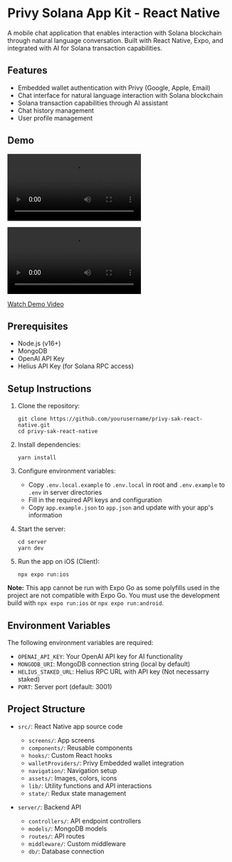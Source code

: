 # Privy Solana App Kit - React Native

A mobile chat application that enables interaction with Solana blockchain through natural language conversation. Built with React Native, Expo, and integrated with AI for Solana transaction capabilities.

## Features

- Embedded wallet authentication with Privy (Google, Apple, Email)
- Chat interface for natural language interaction with Solana blockchain
- Solana transaction capabilities through AI assistant
- Chat history management
- User profile management

## Demo

<!-- GitHub markdown approach -->
![Demo](https://github.com/bhu1tyagi/privy-sak-react-native/blob/main/assets/demo.mp4?raw=true)

<!-- HTML approach (works in GitHub) -->
<video src="https://github.com/bhu1tyagi/privy-sak-react-native/blob/main/assets/demo.mp4?raw=true" controls="controls" style="max-width: 730px;">
</video>

<!-- Direct link -->
[Watch Demo Video](https://github.com/bhu1tyagi/privy-sak-react-native/blob/main/assets/demo.mp4?raw=true)

## Prerequisites

- Node.js (v16+)
- MongoDB
- OpenAI API Key
- Helius API Key (for Solana RPC access)

## Setup Instructions

1. Clone the repository:
   ```
   git clone https://github.com/yourusername/privy-sak-react-native.git
   cd privy-sak-react-native
   ```

2. Install dependencies:
   ```
   yarn install
   ```

3. Configure environment variables:
   - Copy `.env.local.example` to `.env.local` in root and `.env.example` to `.env` in server directories
   - Fill in the required API keys and configuration
   - Copy `app.example.json` to `app.json` and update with your app's information

4. Start the server:
   ```
   cd server
   yarn dev
   ```

5. Run the app on iOS (Client):
   ```
   npx expo run:ios
   ```

**Note:** This app cannot be run with Expo Go as some polyfills used in the project are not compatible with Expo Go. You must use the development build with `npx expo run:ios` or `npx expo run:android`.

## Environment Variables

The following environment variables are required:

- `OPENAI_API_KEY`: Your OpenAI API key for AI functionality
- `MONGODB_URI`: MongoDB connection string (local by default)
- `HELIUS_STAKED_URL`: Helius RPC URL with API key (Not necessarry staked)
- `PORT`: Server port (default: 3001)

## Project Structure

- `src/`: React Native app source code
  - `screens/`: App screens
  - `components/`: Reusable components
  - `hooks/`: Custom React hooks
  - `walletProviders/`: Privy Embedded wallet integration
  - `navigation/`: Navigation setup
  - `assets/`: Images, colors, icons
  - `lib/`: Utility functions and API interactions
  - `state/`: Redux state management

- `server/`: Backend API
  - `controllers/`: API endpoint controllers
  - `models/`: MongoDB models
  - `routes/`: API routes
  - `middleware/`: Custom middleware
  - `db/`: Database connection

